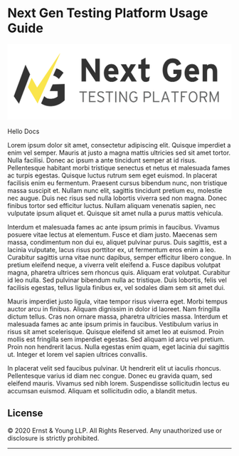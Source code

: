 # Next Gen Testing Platform Usage Guide

![image_12.png](images/doc/media/image_12.png)

Hello Docs

Lorem ipsum dolor sit amet, consectetur adipiscing elit. Quisque imperdiet a enim vel semper. Mauris at justo a magna
mattis ultricies sed sit amet tortor. Nulla facilisi. Donec ac ipsum a ante tincidunt semper at id risus. Pellentesque
habitant morbi tristique senectus et netus et malesuada fames ac turpis egestas. Quisque luctus rutrum sem eget euismod.
In placerat facilisis enim eu fermentum. Praesent cursus bibendum nunc, non tristique massa suscipit et. Nullam nunc
elit, sagittis tincidunt pretium eu, molestie nec augue. Duis nec risus sed nulla lobortis viverra sed non magna. Donec
finibus tortor sed efficitur luctus. Nullam aliquam venenatis sapien, nec vulputate ipsum aliquet et. Quisque sit amet
nulla a purus mattis vehicula.

Interdum et malesuada fames ac ante ipsum primis in faucibus. Vivamus posuere vitae lectus at elementum. Fusce et diam
justo. Maecenas sem massa, condimentum non dui eu, aliquet pulvinar purus. Duis sagittis, est a lacinia vulputate, lacus
risus porttitor ex, ut fermentum eros enim a leo. Curabitur sagittis urna vitae nunc dapibus, semper efficitur libero
congue. In pretium eleifend neque, a viverra velit eleifend a. Fusce dapibus volutpat magna, pharetra ultrices sem
rhoncus quis. Aliquam erat volutpat. Curabitur id leo nulla. Sed pulvinar bibendum nulla ac tristique. Duis lobortis,
felis vel facilisis egestas, tellus ligula finibus ex, vel sodales diam sem sit amet dui.

Mauris imperdiet justo ligula, vitae tempor risus viverra eget. Morbi tempus auctor arcu in finibus. Aliquam dignissim
in dolor id laoreet. Nam fringilla dictum tellus. Cras non ornare massa, pharetra ultricies massa. Interdum et malesuada
fames ac ante ipsum primis in faucibus. Vestibulum varius in risus sit amet scelerisque. Quisque eleifend sit amet leo
at euismod. Proin mollis est fringilla sem imperdiet egestas. Sed aliquam id arcu vel pretium. Proin non hendrerit
lacus. Nulla egestas enim quam, eget lacinia dui sagittis ut. Integer et lorem vel sapien ultrices convallis.

In placerat velit sed faucibus pulvinar. Ut hendrerit elit ut iaculis rhoncus. Pellentesque varius id diam nec congue.
Donec eu gravida quam, sed eleifend mauris. Vivamus sed nibh lorem. Suspendisse sollicitudin lectus eu accumsan euismod.
Aliquam et sollicitudin odio, a blandit metus.

## License

© 2020 Ernst & Young LLP. All Rights Reserved. Any unauthorized use or disclosure is strictly prohibited.

***